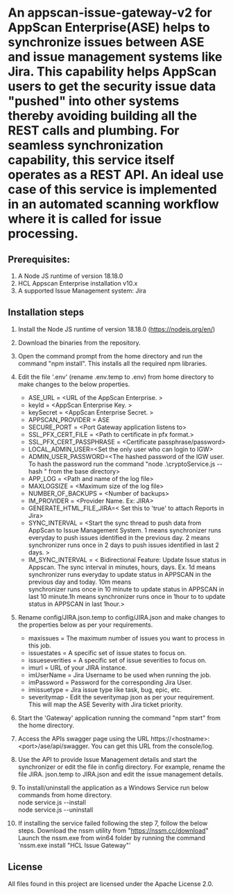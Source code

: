 # An appscan-issue-gateway-v2 for AppScan Enterprise(ASE) helps to synchronize issues between ASE and issue management systems like Jira. This capability  helps AppScan users to get the security issue data "pushed" into other systems thereby avoiding building all the REST calls and plumbing. For seamless  synchronization capability, this service itself operates as a REST API. An ideal use case of this service is implemented in an automated scanning  workflow where it is called for issue processing.  

## Prerequisites:

1.  A Node JS runtime of version 18.18.0  
2.  HCL Appscan Enterprise installation v10.x  
3.  A supported Issue Management system: Jira  

## Installation steps

1.  Install the Node JS runtime of version 18.18.0 (https://nodejs.org/en/)
2.  Download the binaries from the repository.
3.  Open the command prompt from the home directory and run the command "npm install". This installs all the required npm libraries.
4.  Edit the file '.env' (rename .env.temp to .env) from home directory to make changes to the below properties.  
     - ASE_URL = \<URL of the AppScan Enterprise. \>
     - keyId = \<AppScan Enterprise Key. \>
     - keySecret =  \<AppScan Enterprise Secret. \>
     - APPSCAN_PROVIDER = ASE
     - SECURE_PORT = \<Port Gateway application listens to\>  
     - SSL_PFX_CERT_FILE = \<Path to certificate in pfx format.\>  
     - SSL_PFX_CERT_PASSPHRASE = \<Certificate passphrase/password\>
     - LOCAL_ADMIN_USER=\<Set the only user who can login to IGW\>
     - ADMIN_USER_PASSWORD=\<The hashed password of the IGW user. To hash the password run the command "node .\cryptoService.js --hash <password>" from the base directory\>
     - APP_LOG = \<Path and name of the log file\>  
     - MAXLOGSIZE = \<Maximum size of the log file\>  
     - NUMBER_OF_BACKUPS = \<Number of backups\>
     - IM_PROVIDER = \<Provider Name. Ex: JIRA\>
     - GENERATE_HTML_FILE_JIRA=\< Set this to 'true' to attach Reports in Jira\>
     - SYNC_INTERVAL = \<Start the sync thread to push data from AppScan to Issue Management System. 1 means synchronizer runs everyday to push issues identified in the previous day. 2 means synchronizer runs once in 2 days to push issues 
     identified in last 2 days. \>
     - IM_SYNC_INTERVAL = \< Bidirectional Feature: Update Issue status in Appscan. The sync interval in minutes, hours, days. Ex. 1d means synchronizer runs everyday to update status in APPSCAN in the previous day and today. 10m means           
     synchronizer runs once in 10 minute to update status in APPSCAN in last 10 minute.1h means synchronizer runs once in 1hour to to update status in APPSCAN in last 1hour.\>
5. Rename config/JIRA.json.temp to config/JIRA.json and make changes to the properties below as per your requirements.
   - maxissues =  The maximum number of issues you want to process in this job.
   - issuestates = A specific set of issue states to focus on.
   - issueseverities = A specific set of issue severities to focus on.
   - imurl = URL of your JIRA instance.
   - imUserName = Jira Username to be used when running the job.
   - imPassword = Password for the corresponding Jira User.
   - imissuetype = Jira issue type like task, bug, epic, etc.
   - severitymap - Edit the severitymap json as per your requirement. This will map the ASE Severity with Jira ticket priority.
     
6.  Start the 'Gateway' application running the command "npm start" from the home directory.
7.  Access the APIs swagger page using the URL https://\<hostname\>:\<port\>/ase/api/swagger. You can get this URL from the console/log.
8.  Use the API to provide Issue Management details and start the synchronizer or edit the file in config directory. For example, rename the file JIRA.  json.temp to JIRA.json and edit the issue management details.
9.  To install/uninstall the application as a Windows Service run below commands from home directory.  
    node service.js --install  
    node service.js --uninstall
10.  If installing the service failed following the step 7, follow the below steps.
      Download the nssm utility from "https://nssm.cc/download"
      Launch the nssm.exe from win64 folder by running the command 'nssm.exe install "HCL Issue Gateway"'

## License
All files found in this project are licensed under the Apache License 2.0.
